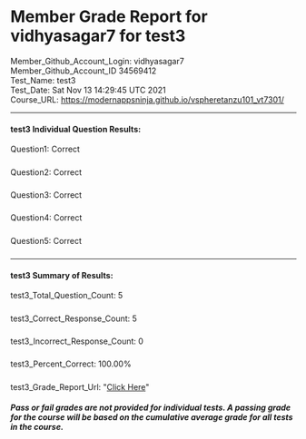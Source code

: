 # Member Grade Report for vidhyasagar7 for test3  
   
Member_Github_Account_Login: vidhyasagar7  
Member_Github_Account_ID 34569412  
Test_Name: test3  
Test_Date: Sat Nov 13 14:29:45 UTC 2021  
Course_URL: https://modernappsninja.github.io/vspheretanzu101_vt7301/  
   
---  
#### test3 Individual Question Results:  
Question1: Correct  
#####  
Question2: Correct  
#####  
Question3: Correct  
#####  
Question4: Correct  
#####  
Question5: Correct  
#####  
---  
#### test3 Summary of Results:  
test3_Total_Question_Count: 5  
#####  
test3_Correct_Response_Count: 5  
#####  
test3_Incorrect_Response_Count: 0  
#####  
test3_Percent_Correct: 100.00%  
#####  
test3_Grade_Report_Url: "[Click Here](https://github.com/modernappsninjas/vidhyasagar7/blob/main/static/userdata/courses/vspheretanzu101_vt7301/grade_report.pr1370.test3.md)"
##### Pass or fail grades are not provided for individual tests. A passing grade for the course will be based on the cumulative average grade for all tests in the course.  
